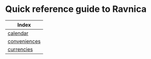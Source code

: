# Quick reference guide to Ravnica

| Index
| -
| [calendar]
| [conveniences]
| [currencies]


[calendar]: <./tables/calendar>
[conveniences]: <./tables/conveniences>
[currencies]: <./tables/currencies>
